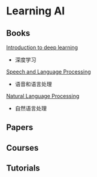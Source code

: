 # Learning AI

## Books




[Introduction to deep learning](https://mitpress.mit.edu/9780262039512/introduction-to-deep-learning/)
- 深度学习

[Speech and Language Processing](https://web.stanford.edu/~jurafsky/slpdraft/)
- 语音和语言处理

[Natural Language Processing](https://github.com/jacobeisenstein/gt-nlp-class/blob/master/notes/eisenstein-nlp-notes.pdf)
- 自然语言处理


## Papers

## Courses


## Tutorials

